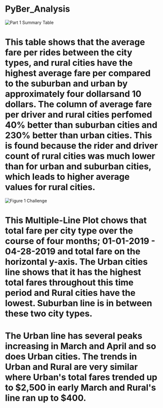 # PyBer_Analysis

![Part 1 Summary Table](https://github.com/raven-rivas/PyBer_Analysis/blob/master/analysis/Challenge_figure_1.PNG)

# This table shows that the average fare per rides between the city types, and rural cities have the highest average fare per compared to the suburban and urban by approximately four dollarsand 10 dollars. The column of average fare per driver and rural cities   perfomed 40% better than suburban cities and 230% better than urban cities. This is found because the rider and driver count of rural cities was much lower than for urban and suburban cities, which leads to higher average values for rural cities.


![Figure 1 Challenge](https://github.com/raven-rivas/PyBer_Analysis/blob/master/analysis/Challenge_figure2.png)

# This Multiple-Line Plot chows that total fare per city type over the course of four months; 01-01-2019 - 04-28-2019 and total fare on the horizontal y-axis. The Urban cities line shows that it has the highest total fares throughout this time period and Rural cities have the lowest. Suburban line is in between these two city types.
# The Urban line has several peaks increasing in March and April and so does Urban cities. The trends in Urban and Rural are very similar where Urban's total fares trended up to $2,500 in early March and Rural's line ran up to $400.
